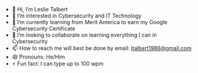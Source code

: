 - 👋 Hi, I’m Leslie Talbert
- 👀 I’m interested in Cybersecurity and IT Technology
- 🌱 I’m currently learning from Merit America to earn my Google Cybersecurity Certificate
- 💞️ I’m looking to collaborate on learning everything I can in Cybersecurity
- 📫 How to reach me will best be done by email: ltalbert1986@gmail.com
- 😄 Pronouns: He/Him
- ⚡ Fun fact: I can type up to 100 wpm

<!---
LTalbert86/LTalbert86 is a ✨ special ✨ repository because its `README.md` (this file) appears on your GitHub profile.
You can click the Preview link to take a look at your changes.
--->
